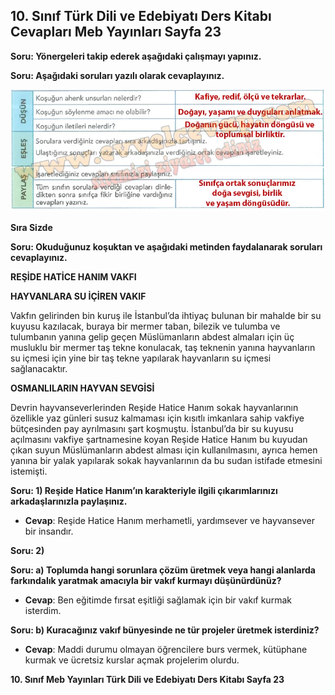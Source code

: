 ## 10. Sınıf Türk Dili ve Edebiyatı Ders Kitabı Cevapları Meb Yayınları Sayfa 23

**Soru: Yönergeleri takip ederek aşağıdaki çalışmayı yapınız.**

**Soru: Aşağıdaki soruları yazılı olarak cevaplayınız.**

![](./image1.webp)

**Sıra Sizde**

**Soru: Okuduğunuz koşuktan ve aşağıdaki metinden faydalanarak soruları cevaplayınız.**

**REŞİDE HATİCE HANIM VAKFI**

**HAYVANLARA SU İÇİREN VAKIF**

Vakfın gelirinden bin kuruş ile İstanbul’da ihtiyaç bulunan bir mahalde bir su kuyusu kazılacak, buraya bir mermer taban, bilezik ve tulumba ve tulumbanın yanına gelip geçen Müslümanların abdest almaları için üç musluklu bir mermer taş tekne konulacak, taş teknenin yanına hayvanların su içmesi için yine bir taş tekne yapılarak hayvanların su içmesi sağlanacaktır.

**OSMANLILARIN HAYVAN SEVGİSİ**

Devrin hayvanseverlerinden Reşide Hatice Hanım sokak hayvanlarının özellikle yaz günleri susuz kalmaması için kısıtlı imkanlara sahip vakfiye bütçesinden pay ayrılmasını şart koşmuştu. İstanbul’da bir su kuyusu açılmasını vakfiye şartnamesine koyan Reşide Hatice Hanım bu kuyudan çıkan suyun Müslümanların abdest alması için kullanılmasını, ayrıca hemen yanına bir yalak yapılarak sokak hayvanlarının da bu sudan istifade etmesini istemişti.

**Soru: 1) Reşide Hatice Hanım’ın karakteriyle ilgili çıkarımlarınızı arkadaşlarınızla paylaşınız.**

* **Cevap**: Reşide Hatice Hanım merhametli, yardımsever ve hayvansever bir insandır.

**Soru: 2)**

**Soru: a) Toplumda hangi sorunlara çözüm üretmek veya hangi alanlarda farkındalık yaratmak amacıyla bir vakıf kurmayı düşünürdünüz?**

* **Cevap**: Ben eğitimde fırsat eşitliği sağlamak için bir vakıf kurmak isterdim.

**Soru: b) Kuracağınız vakıf bünyesinde ne tür projeler üretmek isterdiniz?**

* **Cevap**: Maddi durumu olmayan öğrencilere burs vermek, kütüphane kurmak ve ücretsiz kurslar açmak projelerim olurdu.

**10. Sınıf Meb Yayınları Türk Dili ve Edebiyatı Ders Kitabı Sayfa 23**
